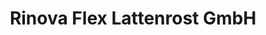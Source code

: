 ---
title: "Rinova Flex Lattenrost GmbH"
url: /delbrueck/rinova-flex-lattenrost-gmbh/
shop: Möbel
---